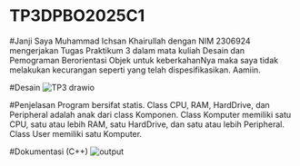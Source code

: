 # TP3DPBO2025C1

#Janji
Saya Muhammad Ichsan Khairullah dengan NIM 2306924 mengerjakan
Tugas Praktikum 3 dalam mata kuliah Desain dan Pemograman
Berorientasi Objek untuk keberkahanNya maka saya tidak melakukan
kecurangan seperti yang telah dispesifikasikan. Aamiin.

#Desain
![TP3 drawio](https://github.com/user-attachments/assets/67f4a4ce-35ac-47cc-99a8-a024ef2a6300)

#Penjelasan
Program bersifat statis. Class CPU, RAM, HardDrive, dan Peripheral adalah anak dari class Komponen. Class Komputer memiliki satu CPU, satu atau lebih RAM, satu HardDrive, dan satu atau lebih Peripheral. Class User memiliki satu Komputer.

#Dokumentasi (C++)
![output](https://github.com/user-attachments/assets/37a9a105-7588-42fd-8511-9c4a64d6f87a)
